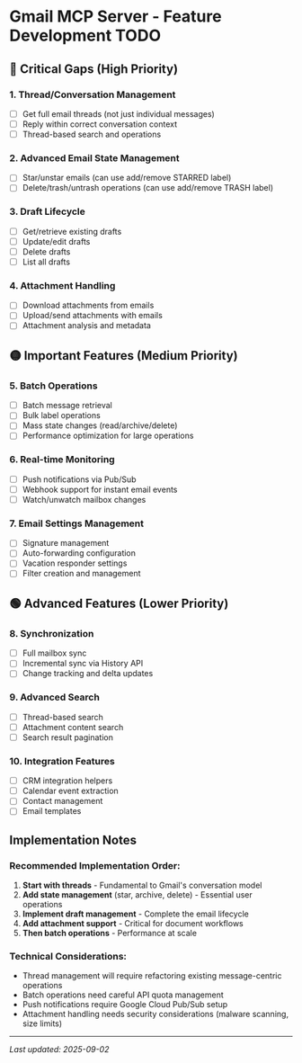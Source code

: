 # Gmail MCP Server - Feature Development TODO

## 🔴 Critical Gaps (High Priority)

### 1. Thread/Conversation Management
- [ ] Get full email threads (not just individual messages)
- [ ] Reply within correct conversation context
- [ ] Thread-based search and operations

### 2. Advanced Email State Management
- [ ] Star/unstar emails (can use add/remove STARRED label)
- [ ] Delete/trash/untrash operations (can use add/remove TRASH label)

### 3. Draft Lifecycle
- [ ] Get/retrieve existing drafts
- [ ] Update/edit drafts
- [ ] Delete drafts
- [ ] List all drafts

### 4. Attachment Handling
- [ ] Download attachments from emails
- [ ] Upload/send attachments with emails
- [ ] Attachment analysis and metadata

## 🟡 Important Features (Medium Priority)

### 5. Batch Operations
- [ ] Batch message retrieval
- [ ] Bulk label operations
- [ ] Mass state changes (read/archive/delete)
- [ ] Performance optimization for large operations

### 6. Real-time Monitoring
- [ ] Push notifications via Pub/Sub
- [ ] Webhook support for instant email events
- [ ] Watch/unwatch mailbox changes

### 7. Email Settings Management
- [ ] Signature management
- [ ] Auto-forwarding configuration
- [ ] Vacation responder settings
- [ ] Filter creation and management

## 🟢 Advanced Features (Lower Priority)

### 8. Synchronization
- [ ] Full mailbox sync
- [ ] Incremental sync via History API
- [ ] Change tracking and delta updates

### 9. Advanced Search
- [ ] Thread-based search
- [ ] Attachment content search
- [ ] Search result pagination

### 10. Integration Features
- [ ] CRM integration helpers
- [ ] Calendar event extraction
- [ ] Contact management
- [ ] Email templates

## Implementation Notes

### Recommended Implementation Order:
1. **Start with threads** - Fundamental to Gmail's conversation model
2. **Add state management** (star, archive, delete) - Essential user operations
3. **Implement draft management** - Complete the email lifecycle
4. **Add attachment support** - Critical for document workflows
5. **Then batch operations** - Performance at scale

### Technical Considerations:
- Thread management will require refactoring existing message-centric operations
- Batch operations need careful API quota management
- Push notifications require Google Cloud Pub/Sub setup
- Attachment handling needs security considerations (malware scanning, size limits)

---
*Last updated: 2025-09-02*